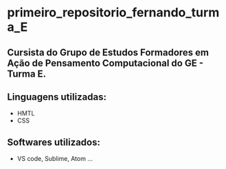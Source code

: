 # primeiro_repositorio_fernando_turma_E

## Cursista do Grupo de Estudos Formadores em Ação de Pensamento Computacional do GE - Turma E.

## Linguagens utilizadas:
- HMTL
- CSS

## Softwares utilizados:
- VS code, Sublime, Atom ...
